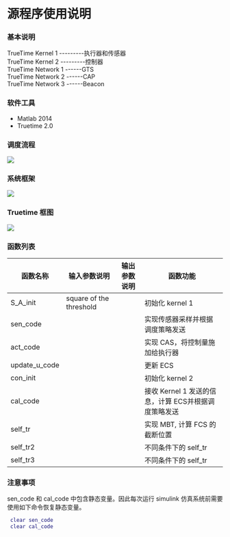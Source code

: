# 源程序使用说明

### 基本说明
TrueTime Kernel 1  ---------执行器和传感器        
TrueTime Kernel 2  ---------控制器    
TrueTime Network 1 ------GTS    
TrueTime Network 2 ------CAP       
TrueTime Network 3 ------Beacon     


### 软件工具

- Matlab 2014
- Truetime 2.0


### 调度流程
![](https://github.com/jiangtaohe/pb_truncation_controller/blob/master/flow.png)
<br>

### 系统框架
![](https://github.com/jiangtaohe/pb_truncation_controller/blob/master/system.png)
<br>

### Truetime 框图
![](https://github.com/jiangtaohe/pb_truncation_controller/blob/master/truetime_block.png)

### 函数列表

| 函数名称 | 输入参数说明 | 输出参数说明 | 函数功能 |
| -------- | ------------ | ------------ | -------- |
|S_A_init|square of the threshold||初始化 kernel 1|
|sen_code|||实现传感器采样并根据调度策略发送|
|act_code|||实现 CAS，将控制量施加给执行器|
|update_u_code|||更新 ECS|
|con_init|  |              |初始化 kernel 2|
| cal_code| ||接收 Kernel 1 发送的信息，计算 ECS并根据调度策略发送|
|self_tr|||实现 MBT, 计算 FCS 的截断位置 |
|self_tr2|||不同条件下的 self_tr|
|self_tr3|||不同条件下的 self_tr|



### 注意事项
sen_code 和 cal_code 中包含静态变量。因此每次运行 simulink 仿真系统前需要使用如下命令恢复静态变量。
```matlab
 clear sen_code
 clear cal_code
```
